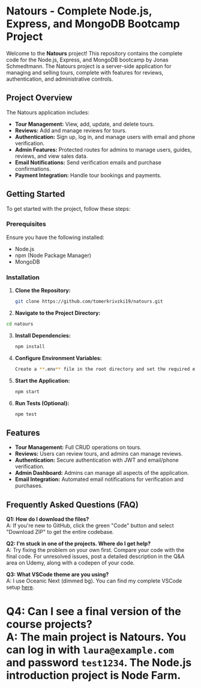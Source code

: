 # Natours - Complete Node.js, Express, and MongoDB Bootcamp Project

Welcome to the **Natours** project! This repository contains the complete code for the Node.js, Express, and MongoDB bootcamp by Jonas Schmedtmann. The Natours project is a server-side application for managing and selling tours, complete with features for reviews, authentication, and administrative controls.

## Project Overview

The Natours application includes:

- **Tour Management:** View, add, update, and delete tours.
- **Reviews:** Add and manage reviews for tours.
- **Authentication:** Sign up, log in, and manage users with email and phone verification.
- **Admin Features:** Protected routes for admins to manage users, guides, reviews, and view sales data.
- **Email Notifications:** Send verification emails and purchase confirmations.
- **Payment Integration:** Handle tour bookings and payments.

## Getting Started

To get started with the project, follow these steps:

### Prerequisites

Ensure you have the following installed:

- Node.js
- npm (Node Package Manager)
- MongoDB

### Installation

1. **Clone the Repository:**

   ```bash
   git clone https://github.com/tomerkrivzki19/natours.git

   ```

2. **Navigate to the Project Directory:**

```bash
cd natours

```

3. **Install Dependencies:**

   ```bash
   npm install

   ```

4. **Configure Environment Variables:**

   ```bash
   Create a **.env** file in the root directory and set the required environment variables. Refer to **.env.example** for the required variables.

   ```

5. **Start the Application:**

   ```bash
   npm start

   ```

6. **Run Tests (Optional):**

   ```bash
   npm test

   ```

## Features

- **Tour Management:** Full CRUD operations on tours.
- **Reviews:** Users can review tours, and admins can manage reviews.
- **Authentication:** Secure authentication with JWT and email/phone verification.
- **Admin Dashboard:** Admins can manage all aspects of the application.
- **Email Integration:** Automated email notifications for verification and purchases.

## Frequently Asked Questions (FAQ)

**Q1: How do I download the files?**  
A: If you're new to GitHub, click the green "Code" button and select "Download ZIP" to get the entire codebase.

**Q2: I'm stuck in one of the projects. Where do I get help?**  
A: Try fixing the problem on your own first. Compare your code with the final code. For unresolved issues, post a detailed description in the Q&A area on Udemy, along with a codepen of your code.

**Q3: What VSCode theme are you using?**  
A: I use Oceanic Next (dimmed bg). You can find my complete VSCode setup [here](link-to-setup).

**Q4: Can I see a final version of the course projects?**  
A: The main project is Natours. You can log in with `laura@example.com` and password `test1234`. The Node.js introduction project is Node Farm.
=======
